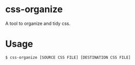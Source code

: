 # css-organize
A tool to organize and tidy css.

# Usage
```
$ css-organize [SOURCE CSS FILE] [DESTINATION CSS FILE]
```

